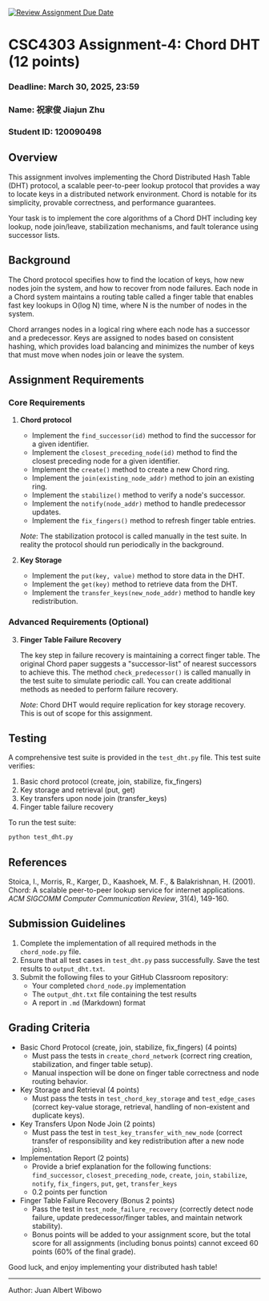 [![Review Assignment Due Date](https://classroom.github.com/assets/deadline-readme-button-22041afd0340ce965d47ae6ef1cefeee28c7c493a6346c4f15d667ab976d596c.svg)](https://classroom.github.com/a/i1U55jTT)
# CSC4303 Assignment-4: Chord DHT (12 points)

### Deadline: March 30, 2025, 23:59

### Name: 祝家俊 Jiajun Zhu

### Student ID: 120090498

## Overview

This assignment involves implementing the Chord Distributed Hash Table (DHT) protocol, a scalable peer-to-peer lookup protocol that provides a way to locate keys in a distributed network environment. Chord is notable for its simplicity, provable correctness, and performance guarantees.

Your task is to implement the core algorithms of a Chord DHT including key lookup, node join/leave, stabilization mechanisms, and fault tolerance using successor lists.

## Background

The Chord protocol specifies how to find the location of keys, how new nodes join the system, and how to recover from node failures. Each node in a Chord system maintains a routing table called a finger table that enables fast key lookups in O(log N) time, where N is the number of nodes in the system.

Chord arranges nodes in a logical ring where each node has a successor and a predecessor. Keys are assigned to nodes based on consistent hashing, which provides load balancing and minimizes the number of keys that must move when nodes join or leave the system.

## Assignment Requirements

### Core Requirements

1. **Chord protocol**

    - Implement the `find_successor(id)` method to find the successor for a given identifier.
    - Implement the `closest_preceding_node(id)` method to find the closest preceding node for a given identifier.
    - Implement the `create()` method to create a new Chord ring.
    - Implement the `join(existing_node_addr)` method to join an existing ring.
    - Implement the `stabilize()` method to verify a node's successor.
    - Implement the `notify(node_addr)` method to handle predecessor updates.
    - Implement the `fix_fingers()` method to refresh finger table entries.

    _Note_: The stabilization protocol is called manually in the test suite. In reality the protocol should run periodically in the background.

2. **Key Storage**

    - Implement the `put(key, value)` method to store data in the DHT.
    - Implement the `get(key)` method to retrieve data from the DHT.
    - Implement the `transfer_keys(new_node_addr)` method to handle key redistribution.

### Advanced Requirements (Optional)

3. **Finger Table Failure Recovery**

    The key step in failure recovery is maintaining a correct finger table. The original Chord paper suggests a "successor-list" of nearest successors to achieve this. The method `check_predecessor()` is called manually in the test suite to simulate periodic call. You can create additional methods as needed to perform failure recovery.

    _Note_: Chord DHT would require replication for key storage recovery. This is out of scope for this assignment.

## Testing

A comprehensive test suite is provided in the `test_dht.py` file. This test suite verifies:

1. Basic chord protocol (create, join, stabilize, fix_fingers)
2. Key storage and retrieval (put, get)
3. Key transfers upon node join (transfer_keys)
4. Finger table failure recovery

To run the test suite:

```bash
python test_dht.py
```

## References

Stoica, I., Morris, R., Karger, D., Kaashoek, M. F., & Balakrishnan, H. (2001). Chord: A scalable peer-to-peer lookup service for internet applications. _ACM SIGCOMM Computer Communication Review_, 31(4), 149-160.

## Submission Guidelines

1. Complete the implementation of all required methods in the `chord_node.py` file.
2. Ensure that all test cases in `test_dht.py` pass successfully. Save the test results to `output_dht.txt`.
3. Submit the following files to your GitHub Classroom repository:
    - Your completed `chord_node.py` implementation
    - The `output_dht.txt` file containing the test results
    - A report in `.md` (Markdown) format

## Grading Criteria

-   Basic Chord Protocol (create, join, stabilize, fix_fingers) (4 points)
    -   Must pass the tests in `create_chord_network` (correct ring creation, stabilization, and finger table setup).
    -   Manual inspection will be done on finger table correctness and node routing behavior.
-   Key Storage and Retrieval (4 points)
    -   Must pass the tests in `test_chord_key_storage` and `test_edge_cases` (correct key-value storage, retrieval, handling of non-existent and duplicate keys).
-   Key Transfers Upon Node Join (2 points)
    -   Must pass the test in `test_key_transfer_with_new_node` (correct transfer of responsibility and key redistribution after a new node joins).
-   Implementation Report (2 points)
    -   Provide a brief explanation for the following functions: `find_successor`, `closest_preceding_node`, `create`, `join`, `stabilize`, `notify`, `fix_fingers`, `put`, `get`, `transfer_keys`
    -   0.2 points per function
-   Finger Table Failure Recovery (Bonus 2 points)
    -   Pass the test in `test_node_failure_recovery` (correctly detect node failure, update predecessor/finger tables, and maintain network stability).
    -   Bonus points will be added to your assignment score, but the total score for all assignments (including bonus points) cannot exceed 60 points (60% of the final grade).

Good luck, and enjoy implementing your distributed hash table!

---

Author: Juan Albert Wibowo
